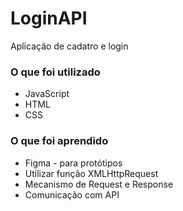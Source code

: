 # LoginAPI

Aplicação de cadatro e login

### O que foi utilizado

- JavaScript
- HTML
- CSS

### O que foi aprendido

- Figma - para protótipos
- Utilizar função XMLHttpRequest
- Mecanismo de Request e Response
- Comunicação com API
